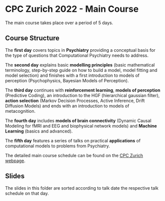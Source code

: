# CPC Zurich 2022 - Main Course

The main course takes place over a period of 5 days.

## Course Structure

The **first day** covers topics in **Psychiatry** providing a conceptual basis for the type of questions that Computational Psychiatry needs to address.

The **second day** explains basic **modelling principles** (basic mathematical terminology, step-by-step guide on how to build a  model, model fitting and model selection) and finishes with a first  introduction to models of perception (Psychophysics, Bayesian Models of Perception).

The **third day** continues with **reinforcement learning**, **models of perception** (Predictive Coding), an introduction to the HGF (hierarchical gaussian filter), **action selection** (Markov Decision Processes, Active Inference, Drift Diffusion Models) and ends with an introduction to models of metacognition.

The **fourth day** includes **models of brain connectivity** (Dynamic Causal Modeling for fMRI and EEG and biophysical network models) and **Machine Learning** (basics and advanced). 

 The **fifth day** features a series of talks on practical **applications** of computational models to problems from Psychiatry.

 The detailed main course schedule can be found on the [CPC Zurich webpage](https://www.translationalneuromodeling.org/cpcourse/).

## Slides

The slides in this folder are sorted according to talk date the respective talk schedule on that day.
